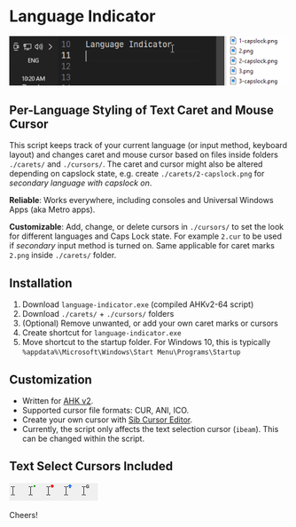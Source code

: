 # Language Indicator

<img src="img/how-it-work.gif" width="608" />

## Per-Language Styling of Text Caret and Mouse Cursor

This script keeps track of your current language (or input method, keyboard layout) and changes caret and mouse cursor based on files inside folders `./carets/` and `./cursors/`.
The caret and cursor might also be altered depending on capslock state, e.g. create `./carets/2-capslock.png` for _secondary language with capslock on_.

**Reliable**: Works everywhere, including consoles and Universal Windows Apps (aka Metro apps).

**Customizable**: Add, change, or delete cursors in `./cursors/` to set the look for different languages and Caps Lock state. For example `2.cur` to be used if _secondary_ input method is turned on. Same applicable for caret marks `2.png` inside `./carets/` folder.

## Installation

1. Download `language-indicator.exe` (compiled AHKv2-64 script)
2. Download `./carets/` + `./cursors/` folders
3. (Optional) Remove unwanted, or add your own caret marks or cursors
4. Create shortcut for `language-indicator.exe`
5. Move shortcut to the startup folder. For Windows 10, this is typically `%appdata%\Microsoft\Windows\Start Menu\Programs\Startup`

## Customization

-   Written for [AHK v2](https://www.autohotkey.com/docs/v2/).
-   Supported cursor file formats: CUR, ANI, ICO.
-   Create your own cursor with [Sib Cursor Editor](http://www.sibcode.com/cursor-editor/).
-   Currently, the script only affects the text selection cursor (`ibeam`). This can be changed within the script.

## Text Select Cursors Included

<img align="left" src="img/ibeam-default.jpg" alt="default i-beam cursor" />
<img align="left" src="img/ibeam-dot-green.jpg" alt="i-beam cursor with dot" />
<img align="left" src="img/ibeam-circle-red.jpg" alt="i-beam cursor with circle" />
<img align="left" src="img/ibeam-arrow-up-blue.jpg" alt="i-beam cursor with arrow up" />
<img src="img/ibeam-g.jpg" alt="i-beam cursor with letter g" />

Cheers!
